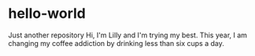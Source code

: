 # hello-world
Just another repository
Hi, I'm Lilly and I'm trying my best. 
This year, I am changing my coffee addiction by drinking less than six cups a day.  
